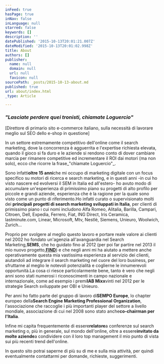 ```yaml
---
inFeed: true
hasPage: true
inNav: false
inLanguage: null
starred: false
keywords: []
description: ''
datePublished: '2015-10-13T20:01:21.007Z'
dateModified: '2015-10-13T20:01:02.998Z'
title: About
authors: []
publisher:
  name: null
  domain: null
  url: null
  favicon: null
sourcePath: _posts/2015-10-13-about.md
published: true
url: about/index.html
_type: Article

---
```

### _"Lasciate perdere quei tronisti, chiamate Loguercio"_

\[Direttore di primario sito e-commerce italiano, sulla necessità di lavorare meglio sul SEO dello e-shop in questione\]

In un settore estremamente competitivo dell'online come il search marketing, dove la concorrenza è agguerrita e l'expertise richiesta elevata, quando il gioco si fa duro e le aziende si rendono conto di dover cambiare marcia per rimanere competitive ed incrementare il ROI dai motori (ma non solo), ecco che ricorre la frase_"chiamate Loguercio"_.

Sono infatti**oltre 15 anni**che mi occupo di marketing digitale con un focus specifico su motori di ricerca e search marketing, e in questi anni -in cui ho visto nascere ed evolversi il SEM in Italia ed all'estero- ho avuto modo di accumulare un'esperienza di primissimo piano su progetti di alto profilo per piccole e grandi aziende, esperienza che è la ragione per la quale sono visto come un punto di riferimento.Ho infatti curato o supervisionato molti dei **principali progetti di search marketing sviluppati in Italia**, per clienti di primissimo piano i cui nomi includono Alfa Romeo, Alitalia, Barilla, Campari, Citroen, Dell, Expedia, Ferrero, Fiat, ING Direct, Iris Ceramica, lastminute.com, Linear, Microsoft, Mtv, Nestlé, Siemens, Unieuro, Woolwich, Zurich...

Proprio per svolgere al meglio questo lavoro e portare reale valore ai clienti nel 2002 ho fondato un'agenzia all'avanguardia nel Search Marketing,**SEMS**, che ho guidato fino al 2012 (per poi far partire nel 2013 il mio nuovo progetto,[**FIND**][0]) e che negli anni mi ha aiutato a mettere anche operativamente questa mia vastissima esperienza al servizio dei clienti, aiutandoli ad integrare il search marketing nel cuore del loro business, per sfruttarne al meglio le notevoli potenzialità e coglierne le innumerevoli opportunità.La cosa ci riesce particolarmente bene, tanto è vero che negli anni sono stati numerosi i riconoscimenti in campo nazionale e internazionale, come ad esempio i premi**IAB Mixx**vinti nel 2012 per le strategie Search sviluppate per OBI e Unieuro.

Per anni ho fatto parte del gruppo di lavoro di**SEMPO Europe**, lo chapter europeo della**Search Engine Marketing Professional Organization**, l'associazione che raccoglie i più importanti player del settore a livello mondiale, associazione di cui nel 2008 sono stato anche**co-chairman per l'Italia**.

Infine mi capita frequentemente di essere**relatore**a conferenze sul search marketing o, più in generale, sul mondo dell'online, oltre a essere**invitato da molte aziende**a condividere con il loro top management il mio punto di vista sui più recenti trend dell'online.

In questo sito potrai saperne di più su di me e sulla mia attività, per quindi eventualmente contattarmi per domande, richieste, suggerimenti.

[0]: http://www.findsdm.it/ "Vai al sito della search driven marketing agency FIND"